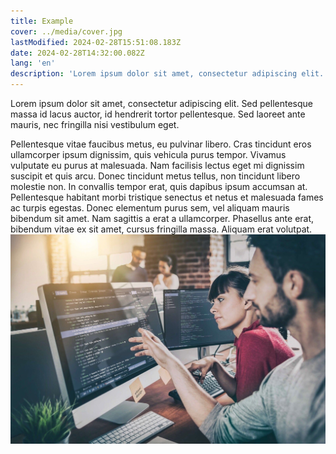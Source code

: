 ```yaml
---
title: Example
cover: ../media/cover.jpg
lastModified: 2024-02-28T15:51:08.183Z
date: 2024-02-28T14:32:00.082Z
lang: 'en'
description: 'Lorem ipsum dolor sit amet, consectetur adipiscing elit. Sed pellentesque massa id lacus auctor, id hendrerit tortor pellentesque. Sed laoreet ante mauris, nec fringilla nisi vestibulum eget.!!!'
---
```


Lorem ipsum dolor sit amet, consectetur adipiscing elit. Sed pellentesque massa id lacus auctor, id hendrerit tortor pellentesque. Sed laoreet ante mauris, nec fringilla nisi vestibulum eget.

Pellentesque vitae faucibus metus, eu pulvinar libero. Cras tincidunt eros ullamcorper ipsum dignissim, quis vehicula purus tempor. Vivamus vulputate eu purus at malesuada. Nam facilisis lectus eget mi dignissim suscipit et quis arcu. Donec tincidunt metus tellus, non tincidunt libero molestie non. In convallis tempor erat, quis dapibus ipsum accumsan at. Pellentesque habitant morbi tristique senectus et netus et malesuada fames ac turpis egestas. Donec elementum purus sem, vel aliquam mauris bibendum sit amet. Nam sagittis a erat a ullamcorper. Phasellus ante erat, bibendum vitae ex sit amet, cursus fringilla massa. Aliquam erat volutpat.
![Cover Image](../media/cover.jpg)
